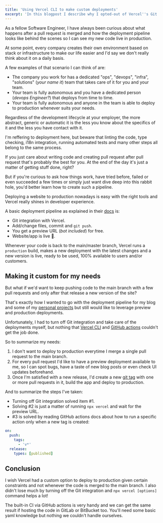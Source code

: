 ```yaml
---
title: 'Using Vercel CLI to make custom deployments'
excerpt: 'In this blogpost I describe why I opted-out of Vercel''s Git integration and how I use their CLI with GitHub actions to deploy my website and blog to production.'
---
```


As a fellow Software Engineer, I have always been curious about what happens after a pull request is merged and how the deployment pipeline looks like behind the scenes so I can see my new code live in production.

At some point, every company creates their own environment based on stack or infrastructure to make our life easier and I'd say we don't really think about it on a daily basis.

A few examples of that scenario I can think of are:

- The company you work for has a dedicated "ops", "devops", "infra", "solutions" (_your name it_) team that takes care of it for you and your team.
- Your team is fully autonomous and you have a dedicated person (_devops Engineer?_) that deploys from time to time.
- Your team is fully autonomous and anyone in the team is able to deploy to production whenever suits your needs.

Regardless of the development lifecycle at your employer, the more abstract, generic or automatic it is the less you know about the specifics of it and the less you have contact with it.

I'm reffering to deployment here, but beware that linting the code, type checking, i18n integration, running automated tests and many other steps all belong to the same process.

If you just care about writing code and creating pull request after pull request that's probably the best for you. At the end of the day it's just a matter of getting stuff done, right?

But if you're curious to ask how things work, have tried before, failed or even succeeded a few times or simply just want dive deep into this rabbit hole, you'd better learn how to create such a pipeline.

Deploying a website to production nowadays is easy with the right tools and Vercel really shines in developer experience.

A basic deployment pipeline as explained in their [docs](https://vercel.com/docs) is:

- Git integration with Vercel.
- Add/change files, commit and `git push`.
- You get a preview URL (_bot included_) for free.
- Website/app is live 🚀.

Whenever your code is back to the main/master branch, Vercel runs a `production` build, makes a new deployment with the latest changes and a new version is live, ready to be used, 100% available to users and/or customers.

## Making it custom for my needs

But what if we'd want to keep pushing code to the main branch with a few pull requests and only after that release a new version of the site?

That's exactly how I wanted to go with the deployment pipeline for my blog and some of my [personal projects](/blog/atomic-money-from-a-spreadsheet-to-a-side-project) but still would like to leverage preview and production deployments.

Unfortunately, I had to turn off Git integration and take care of the deployments myself, but nothing that [Vercel CLI](https://vercel.com/docs/cli) and [GitHub actions](https://github.com/features/actions) couldn't get the job done.

So to summarize my needs:

1. I don't want to deploy to production everytime I merge a single pull request to the main branch.
2. For every pull request I'd like to have a preview deployment available to me, so I can spot bugs, have a taste of new blog posts or even check UI updates beforehand.
3. Once I'm satisfied with a new release, I'd create a new [git tag](https://git-scm.com/book/en/v2/Git-Basics-Tagging) with one or more pull requests in it, build the app and deploy to production.

And to summarize the steps I've taken:

- Turning off Git integration solved item #1.
- Solving #2 is just a matter of running `npx vercel` and wait for the preview URL.
- #3 is solved by reading GitHub actions docs about how to run a specific action only when a new tag is created:

```yaml
on:
  push:
    tags:
      - 'v*'
  release:
    types: [published]
```

## Conclusion

I wish Vercel had a custom option to deploy to production given certain constraints and not whenever the code is merged to the main branch.
I also didn't lose much by turning off the Git integration and `npx vercel [options]` command helps a lot!

The built-in CI via GitHub actions is very handy and we can get the same result if hosting the code in GitLab or BitBucket too.
You'll need some basic yaml knowledge but nothing we couldn't handle ourselves.
